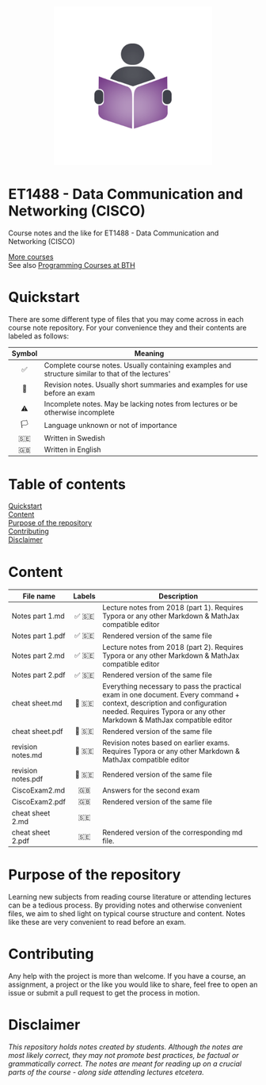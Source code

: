 <p align="center">
  <img alt="Logo" src="https://github.com/CourseNotesBTH/ET1488/raw/master/logo.png">
</p>

ET1488 - Data Communication and Networking (CISCO)
======

Course notes and the like for ET1488 - Data Communication and Networking (CISCO)

[More courses](https://github.com/CourseNotesBTH) <br />
See also [Programming Courses at BTH](https://github.com/ProgrammingCoursesBTH)

# Quickstart
<a name="quickstart"></a>

There are some different type of files that you may come across in each course note repository. For your convenience they and their contents are labeled as follows:

| Symbol | Meaning                                  |
| :----: | ---------------------------------------- |
|   ✅    | Complete course notes. Usually containing examples and structure similar to that of the lectures' |
|   📝   | Revision notes. Usually short summaries and examples for use before an exam |
|   ⚠️   | Incomplete notes. May be lacking notes from lectures or be otherwise incomplete |
|  🏳️   | Language unknown or not of importance    |
|  🇸🇪  | Written in Swedish                       |
|  🇬🇧  | Written in English                       |

# Table of contents

[Quickstart](#quickstart)<br/>
[Content]("#content")<br />
[Purpose of the repository]("#purpose")<br />
[Contributing](#contributing)<br/>
[Disclaimer](#disclaimer)

# Content
<a name="content"></a>

| File name          | Labels | Description                                                  |
| ------------------ | :----: | ------------------------------------------------------------ |
| Notes part 1.md    | ✅  🇸🇪  | Lecture notes from 2018 (part 1). Requires Typora or any other Markdown & MathJax compatible editor |
| Notes part 1.pdf   | ✅  🇸🇪  | Rendered version of the same file                            |
| Notes part 2.md    | ✅  🇸🇪  | Lecture notes from 2018 (part 2). Requires Typora or any other Markdown & MathJax compatible editor |
| Notes part 2.pdf   | ✅  🇸🇪  | Rendered version of the same file                            |
| cheat sheet.md     | 📝  🇸🇪  | Everything necessary to pass the practical exam in one document. Every command + context, description and configuration needed. Requires Typora or any other Markdown & MathJax compatible editor |
| cheat sheet.pdf    | 📝  🇸🇪  | Rendered version of the same file                            |
| revision notes.md  | 📝  🇸🇪  | Revision notes based on earlier exams. Requires Typora or any other Markdown & MathJax compatible editor |
| revision notes.pdf | 📝  🇸🇪  | Rendered version of the same file                            |
| CiscoExam2.md      |   🇬🇧   | Answers for the second exam                                  |
| CiscoExam2.pdf     |   🇬🇧   | Rendered version of the same file                            |
| cheat sheet 2.md |  🇸🇪  | |
| cheat sheet 2.pdf |  🇸🇪  | Rendered version of the corresponding md file. |

# Purpose of the repository
<a name="purpose"></a>

Learning new subjects from reading course literature or attending lectures can be a tedious process. By providing notes and otherwise convenient files, we aim to shed light on typical course structure and content. Notes like these are very convenient to read before an exam.

# Contributing
<a name="contributing"></a>

Any help with the project is more than welcome. If you have a course, an assignment, a project or the like you would like to share, feel free to open an issue or submit a pull request to get the process in motion.

# Disclaimer
<a name="disclaimer"></a>

_This repository holds notes created by students. Although the notes are most likely correct, they may not promote best practices, be factual or grammatically correct. The notes are meant for reading up on a crucial parts of the course - along side attending lectures etcetera._
